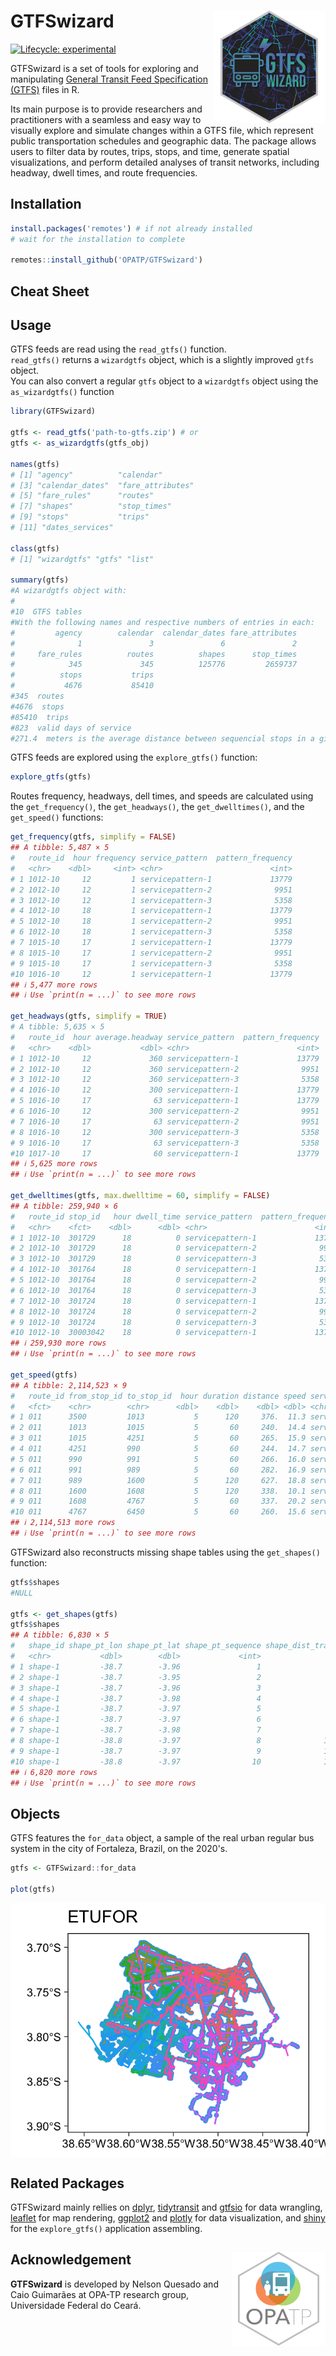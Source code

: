 # GTFSwizard <img align="right" src="figs/GTFSwizard_logo.png?raw=true" alt="logo" width="180">
[![Lifecycle:
experimental](https://lifecycle.r-lib.org/articles/figures/lifecycle-experimental.svg)](https://lifecycle.r-lib.org/articles/stages.html)

GTFSwizard is a set of tools for exploring and manipulating [General Transit Feed Specification (GTFS)](https://gtfs.org/) files in R.

Its main purpose is to provide researchers and practitioners with a seamless and easy way to visually explore and simulate changes within a GTFS file, which represent public transportation schedules and geographic data. The package allows users to filter data by routes, trips, stops, and time, generate spatial visualizations, and perform detailed analyses of transit networks, including headway, dwell times, and route frequencies.

## Installation
``` r
install.packages('remotes') # if not already installed
# wait for the installation to complete

remotes::install_github('OPATP/GTFSwizard')
```
## Cheat Sheet

## Usage
GTFS feeds are read using the `read_gtfs()` function.\
`read_gtfs()` returns a `wizardgtfs` object, which is a slightly improved `gtfs` object.\
You can also convert a regular `gtfs` object to a `wizardgtfs` object using the `as_wizardgtfs()` function
``` r
library(GTFSwizard)

gtfs <- read_gtfs('path-to-gtfs.zip') # or
gtfs <- as_wizardgtfs(gtfs_obj)

names(gtfs)
# [1] "agency"          "calendar"
# [3] "calendar_dates"  "fare_attributes"
# [5] "fare_rules"      "routes"
# [7] "shapes"          "stop_times"
# [9] "stops"           "trips"
# [11] "dates_services"

class(gtfs)
# [1] "wizardgtfs" "gtfs" "list"

summary(gtfs)
#A wizardgtfs object with:  
#
#10  GTFS tables 
#With the following names and respective numbers of entries in each: 
#         agency        calendar  calendar_dates fare_attributes 
#              1               3               6               2 
#     fare_rules          routes          shapes      stop_times 
#            345             345          125776         2659737 
#          stops           trips 
#           4676           85410 
#345  routes 
#4676  stops 
#85410  trips 
#823  valid days of service 
#271.4  meters is the average distance between sequencial stops in a given route 
```

GTFS feeds are explored using the `explore_gtfs()` function:
``` r
explore_gtfs(gtfs)
```

Routes frequency, headways, dell times, and speeds are calculated using the `get_frequency()`, the `get_headways()`, the `get_dwelltimes()`, and the `get_speed()` functions:
``` r
get_frequency(gtfs, simplify = FALSE)
## A tibble: 5,487 × 5
#   route_id  hour frequency service_pattern  pattern_frequency
#   <chr>    <dbl>     <int> <chr>                        <int>
# 1 1012-10     12         1 servicepattern-1             13779
# 2 1012-10     12         1 servicepattern-2              9951
# 3 1012-10     12         1 servicepattern-3              5358
# 4 1012-10     18         1 servicepattern-1             13779
# 5 1012-10     18         1 servicepattern-2              9951
# 6 1012-10     18         1 servicepattern-3              5358
# 7 1015-10     17         1 servicepattern-1             13779
# 8 1015-10     17         1 servicepattern-2              9951
# 9 1015-10     17         1 servicepattern-3              5358
#10 1016-10     12         1 servicepattern-1             13779
## ℹ 5,477 more rows
## ℹ Use `print(n = ...)` to see more rows

get_headways(gtfs, simplify = TRUE)
# A tibble: 5,635 × 5
#   route_id  hour average.headway service_pattern  pattern_frequency
#   <chr>    <dbl>           <dbl> <chr>                        <int>
# 1 1012-10     12             360 servicepattern-1             13779
# 2 1012-10     12             360 servicepattern-2              9951
# 3 1012-10     12             360 servicepattern-3              5358
# 4 1016-10     12             300 servicepattern-1             13779
# 5 1016-10     17              63 servicepattern-1             13779
# 6 1016-10     12             300 servicepattern-2              9951
# 7 1016-10     17              63 servicepattern-2              9951
# 8 1016-10     12             300 servicepattern-3              5358
# 9 1016-10     17              63 servicepattern-3              5358
#10 1017-10     17              60 servicepattern-1             13779
## ℹ 5,625 more rows
## ℹ Use `print(n = ...)` to see more rows

get_dwelltimes(gtfs, max.dwelltime = 60, simplify = FALSE)
## A tibble: 259,940 × 6
#   route_id stop_id   hour dwell_time service_pattern  pattern_frequency
#   <chr>    <fct>    <dbl>      <dbl> <chr>                        <int>
# 1 1012-10  301729      18          0 servicepattern-1             13779
# 2 1012-10  301729      18          0 servicepattern-2              9951
# 3 1012-10  301729      18          0 servicepattern-3              5358
# 4 1012-10  301764      18          0 servicepattern-1             13779
# 5 1012-10  301764      18          0 servicepattern-2              9951
# 6 1012-10  301764      18          0 servicepattern-3              5358
# 7 1012-10  301724      18          0 servicepattern-1             13779
# 8 1012-10  301724      18          0 servicepattern-2              9951
# 9 1012-10  301724      18          0 servicepattern-3              5358
#10 1012-10  30003042    18          0 servicepattern-1             13779
## ℹ 259,930 more rows
## ℹ Use `print(n = ...)` to see more rows

get_speed(gtfs)
## A tibble: 2,114,523 × 9
#   route_id from_stop_id to_stop_id  hour duration distance speed service_pattern  pattern_frequency
#   <fct>    <chr>        <chr>      <dbl>    <dbl>    <dbl> <dbl> <chr>                        <int>
# 1 011      3500         1013           5      120     376.  11.3 servicepattern-3               121
# 2 011      1013         1015           5       60     240.  14.4 servicepattern-3               121
# 3 011      1015         4251           5       60     265.  15.9 servicepattern-3               121
# 4 011      4251         990            5       60     244.  14.7 servicepattern-3               121
# 5 011      990          991            5       60     266.  16.0 servicepattern-3               121
# 6 011      991          989            5       60     282.  16.9 servicepattern-3               121
# 7 011      989          1600           5      120     627.  18.8 servicepattern-3               121
# 8 011      1600         1608           5      120     338.  10.1 servicepattern-3               121
# 9 011      1608         4767           5       60     337.  20.2 servicepattern-3               121
#10 011      4767         6450           5       60     260.  15.6 servicepattern-3               121
## ℹ 2,114,513 more rows
## ℹ Use `print(n = ...)` to see more rows
```

GTFSwizard also reconstructs missing shape tables using the `get_shapes()` function:
``` r
gtfs$shapes
#NULL

gtfs <- get_shapes(gtfs)
gtfs$shapes
## A tibble: 6,830 × 5
#   shape_id shape_pt_lon shape_pt_lat shape_pt_sequence shape_dist_traveled
#   <chr>           <dbl>        <dbl>             <int>               <dbl>
# 1 shape-1         -38.7        -3.96                 1                  0 
# 2 shape-1         -38.7        -3.95                 2                499.
# 3 shape-1         -38.7        -3.96                 3               1428 
# 4 shape-1         -38.7        -3.98                 4               3404.
# 5 shape-1         -38.7        -3.97                 5               5490.
# 6 shape-1         -38.7        -3.97                 6               6248.
# 7 shape-1         -38.7        -3.98                 7               7871.
# 8 shape-1         -38.8        -3.97                 8              11398.
# 9 shape-1         -38.7        -3.97                 9              13093.
#10 shape-1         -38.8        -3.97                10              13395 
## ℹ 6,820 more rows
## ℹ Use `print(n = ...)` to see more rows

```
## Objects
GTFS features the `for_data` object, a sample of the real urban regular bus system in the city of Fortaleza, Brazil, on the 2020's.
``` r
gtfs <- GTFSwizard::for_data

plot(gtfs)
```
<img align="center" src="figs/plot.for_gtfs.png" alt="OPA-TP"/></a>

## Related Packages
GTFSwizard mainly rellies on [dplyr](https://dplyr.tidyverse.org/), [tidytransit](https://cran.r-project.org/web/packages/tidytransit/vignettes/introduction.html) and [gtfsio](https://r-transit.github.io/gtfsio/articles/gtfsio.html) for data wrangling, [leaflet](https://leafletjs.com/) for map rendering, [ggplot2](https://ggplot2.tidyverse.org/) and [plotly](https://plotly.com/r/) for data visualization, and [shiny](https://shiny.posit.co/) for the `explore_gtfs()` application assembling.

## Acknowledgement <a href="https://www.det.ufc.br/petran"><img align="right" src="figs/opatp.png" alt="OPA-TP" width="150" /></a>
**GTFSwizard** is developed by Nelson Quesado and Caio Guimarães at OPA-TP research group, Universidade Federal do Ceará.
